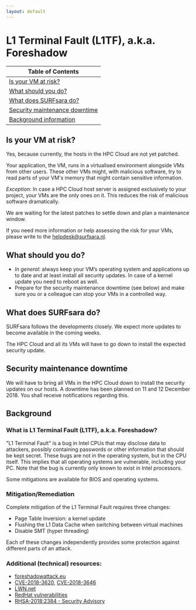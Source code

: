 ```yaml
---
layout: default
---
```


# L1 Terminal Fault (L1TF), a.k.a. Foreshadow

|Table of Contents|
|-----|
|[Is your VM at risk?](#is-your-vm-at-risk)|
|[What should you do?](#what-should-you-do)|
|[What does SURFsara do?](#what-does-surfsara-do)|
|[Security maintenance downtime ](#security-maintenance-downtime)|
|[Background information](#background)|

## Is your VM at risk?

Yes, because currently, the hosts in the HPC Cloud are not yet patched.

Your application, the VM, runs in a virtualised environment alongside VMs from other users. 
These other VMs might, with malicious software, try to read parts of your VM's memory that might contain sensitive information.

_Exception:_ In case a HPC Cloud host server is assigned exclusively to your project, your VMs are the only ones on it. This reduces the risk of malicious software dramatically.

We are waiting for the latest patches to settle down and plan a maintenance window.

If you need more information or help assessing the risk for your VMs, please write to the helpdesk@surfsara.nl.

## What should you do?

- _In general:_ always keep your VM’s operating system and applications up to date and at least install all security updates. In case of a kernel update you need to reboot as well.
- Prepare for the security maintenance downtime (see below) and make sure you or a colleague can stop your VMs in a controlled way.

## What does SURFsara do?

SURFsara follows the developments closely. 
We expect more updates to become available in the coming weeks. 

The HPC Cloud and all its VMs will have to go down to install the expected security update.

## Security maintenance downtime

We will have to bring all VMs in the HPC Cloud down to install the security updates on our hosts. A downtime has been planned on 11 and 12 December 2018. You shall receive notifications regarding this.

## Background

### What is L1 Terminal Fault (L1TF), a.k.a. Foreshadow?

"L1 Terminal Fault" is a bug in Intel CPUs that may disclose data to attackers, possibly containing passwords or other information that should be kept secret. 
These bugs are not in the operating system, but in the CPU itself.
This implies that all operating systems are vulnerable, including your PC.
Note that the bug is currently only known to exist in Intel processors.

Some mitigations are available for BIOS and operating systems.

### Mitigation/Remediation

Complete mitigation of the L1 Terminal Fault requires three changes:

- Page Table Inversion: a kernel update
- Flushing the L1 Data Cache when switching between virtual machines
- Disable SMT (hyper threading)

Each of these changes independently provides some protection against different parts of an attack.

### Additional (technical) resources:

- [foreshadowattack.eu](https://foreshadowattack.eu/)
- [CVE-2018-3620](https://cve.mitre.org/cgi-bin/cvename.cgi?name=CVE-2018-3620),
  [CVE-2018-3646](https://cve.mitre.org/cgi-bin/cvename.cgi?name=CVE-2018-3646)
- [LWN.net](https://lwn.net/SubscriberLink/762570/92ac2482d8fb872f/)
- [RedHat vulnerabilities](https://access.redhat.com/security/vulnerabilities/L1TF)
- [RHSA-2018:2384 - Security Advisory](https://access.redhat.com/errata/RHSA-2018:2384)
